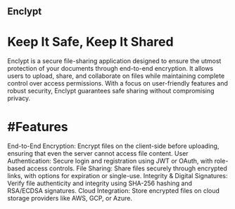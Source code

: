 ## Enclypt
# Keep It Safe, Keep It Shared

Enclypt is a secure file-sharing application designed to ensure the utmost protection of your documents through end-to-end encryption. It allows users to upload, share, and collaborate on files while maintaining complete control over access permissions. With a focus on user-friendly features and robust security, Enclypt guarantees safe sharing without compromising privacy.

# #Features
End-to-End Encryption: Encrypt files on the client-side before uploading, ensuring that even the server cannot access file content.
User Authentication: Secure login and registration using JWT or OAuth, with role-based access controls.
File Sharing: Share files securely through encrypted links, with options for expiration or single-use.
Integrity & Digital Signatures: Verify file authenticity and integrity using SHA-256 hashing and RSA/ECDSA signatures.
Cloud Integration: Store encrypted files on cloud storage providers like AWS, GCP, or Azure.
